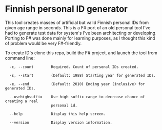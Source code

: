 Finnish personal ID generator
=============================

This tool creates masses of artificial but valid Finnish personal IDs from 
given age range in seconds. This is a F# port of an old personal tool 
I've had to generate test data for system's I've been architecting or developing.
Porting to F# was done mainly for learning purposes, as I thought this kind 
of problem would be very F#-friendly.

To create ID's clone this repo, build the F# project, and launch the tool from command line:

```Batchfile
  -c, --count        Required. Count of personal IDs created.                  
                                                                               
  -s, --start        (Default: 1988) Starting year for generated IDs.          
                                                                               
  -e, --end          (Default: 2010) Ending year (inclusive) for generated IDs.
                                                                               
  --usehighsuffix    Use high suffix range to decrease chance of creating a real 
                     personal id.                           
                                                                               
  --help             Display this help screen.                                 
                                                                               
  --version          Display version information.                              
  ```